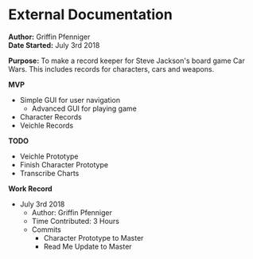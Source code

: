 # External Documentation

**Author:** 
Griffin Pfenniger \
**Date Started:** 
July 3rd 2018

**Purpose:**
To make a record keeper for Steve Jackson's board game Car Wars. This includes records for characters, cars and weapons.

**MVP**
* Simple GUI for user navigation
    * Advanced GUI for playing game
* Character Records
* Veichle Records

**TODO**
* Veichle Prototype
* Finish Character Prototype
* Transcribe Charts

**Work Record**
* July 3rd 2018
    * Author: Griffin Pfenniger
    * Time Contributed: 3 Hours
    * Commits
        * Character Prototype to Master
        * Read Me Update to Master
